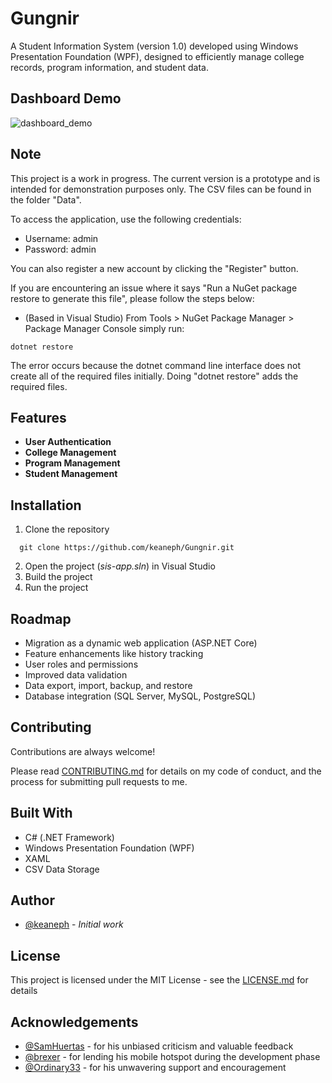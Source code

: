 # Gungnir

A Student Information System (version 1.0) developed using Windows Presentation Foundation (WPF), designed to 
efficiently manage college records, program information, and student data.


## Dashboard Demo
![dashboard_demo](https://github.com/user-attachments/assets/03a04c21-567f-4d6a-8ef2-db4922a2edc0)


## Note

This project is a work in progress. The current version is a prototype and is intended for demonstration purposes only.
The CSV files can be found in the folder "Data".

To access the application, use the following credentials:
- Username: admin
- Password: admin

You can also register a new account by clicking the "Register" button.

If you are encountering an issue where it says "Run a NuGet package restore to generate this file", please follow the steps below:
- (Based in Visual Studio) From Tools > NuGet Package Manager > Package Manager Console simply run:

```
dotnet restore
```

The error occurs because the dotnet command line interface does not create all of the required files initially. Doing "dotnet restore" adds the required files.

## Features

- **User Authentication**
- **College Management**
- **Program Management**
- **Student Management**

## Installation

1. Clone the repository

```
  git clone https://github.com/keaneph/Gungnir.git
```

2. Open the project (*sis-app.sln*) in Visual Studio
3. Build the project
4. Run the project


## Roadmap

- Migration as a dynamic web application (ASP.NET Core)
- Feature enhancements like history tracking
- User roles and permissions
- Improved data validation
- Data export, import, backup, and restore
- Database integration (SQL Server, MySQL, PostgreSQL)


## Contributing

Contributions are always welcome!

Please read [CONTRIBUTING.md](CONTRIBUTING.md) for details on my code of conduct, and the
process for submitting pull requests to me.


## Built With
- C# (.NET Framework)
- Windows Presentation Foundation (WPF)
- XAML
- CSV Data Storage


## Author
* [@keaneph](https://github.com/keaneph) - *Initial work*


## License

This project is licensed under the MIT License - see the [LICENSE.md](LICENSE.md) for details


## Acknowledgements

* [@SamHuertas](https://github.com/SamHuertas) - for his unbiased criticism and valuable feedback
* [@brexer](https://github.com/brexer) - for lending his mobile hotspot during the development phase
* [@Ordinary33](https://github.com/Ordinary33) - for his unwavering support and encouragement
